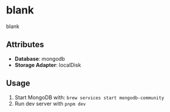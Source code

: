 # blank

blank

## Attributes

- **Database**: mongodb
- **Storage Adapter**: localDisk

## Usage

1. Start MongoDB with: `brew services start mongodb-community`
2. Run dev server with `pnpm dev`
